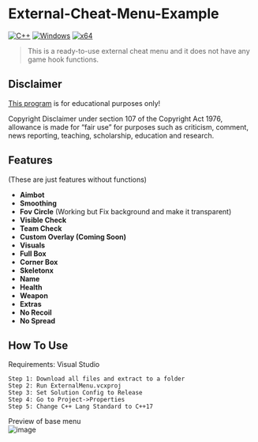 # External-Cheat-Menu-Example

[![C++](https://img.shields.io/badge/Language-C%2B%2B-%23f34b7d.svg?style=flat)](https://en.wikipedia.org/wiki/C%2B%2B) 
[![Windows](https://img.shields.io/badge/Platform-Windows-0078d7.svg?style=flat)](https://en.wikipedia.org/wiki/Microsoft_Windows) 
[![x64](https://img.shields.io/badge/Arch-x64-green.svg?style=flat)](https://en.wikipedia.org/wiki/X64) 

> This is a ready-to-use external cheat menu and it does not have any game hook functions. 

## Disclaimer
[This program](https://github.com/NotSlater/External-Cheat-Menu-Example) is for educational purposes only!

Copyright Disclaimer under section 107 of the Copyright Act 1976, allowance is made for “fair use” for purposes such as criticism, comment, news reporting, teaching, scholarship, education and research.

## Features
(These are just features without functions)  
*   **Aimbot**
*   **Smoothing**
*   **Fov Circle** (Working but Fix background and make it transparent)
*   **Visible Check**
*   **Team Check**  
*   **Custom Overlay (Coming Soon)**  
*   **Visuals**
*   **Full Box**
*   **Corner Box**
*   **Skeletonx**
*   **Name**
*   **Health**
*   **Weapon**
*   **Extras**
*   **No Recoil**
*   **No Spread**

## **How To Use**  
Requirements: Visual Studio
```
Step 1: Download all files and extract to a folder
Step 2: Run ExternalMenu.vcxproj
Step 3: Set Solution Config to Release
Step 4: Go to Project->Properties
Step 5: Change C++ Lang Standard to C++17
```
Preview of base menu  
![image](https://user-images.githubusercontent.com/59234115/155837314-3ffd5ffb-5f59-4a30-82da-fb0af1a64021.png)
